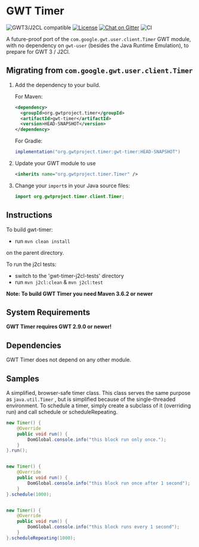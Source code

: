 # GWT Timer

![GWT3/J2CL compatible](https://img.shields.io/badge/GWT3/J2CL-compatible-brightgreen.svg)  [![License](https://img.shields.io/:license-apache-blue.svg)](http://www.apache.org/licenses/LICENSE-2.0.html) [![Chat on Gitter](https://badges.gitter.im/hal/elemento.svg)](https://gitter.im/gwtproject/gwt-modules) ![CI](https://github.com/gwtproject/gwt-timer/workflows/CI/badge.svg)

A future-proof port of the `com.google.gwt.user.client.Timer` GWT module, with no dependency on `gwt-user` (besides the Java Runtime Emulation), to prepare for GWT 3 / J2Cl.

##  Migrating from `com.google.gwt.user.client.Timer`

1. Add the dependency to your build.

   For Maven:

   ```xml
   <dependency>
     <groupId>org.gwtproject.timer</groupId>
     <artifactId>gwt-timer</artifactId>
     <version>HEAD-SNAPSHOT</version>
   </dependency>
   ```

   For Gradle:

   ```gradle
   implementation("org.gwtproject.timer:gwt-timer:HEAD-SNAPSHOT")
   ```

2. Update your GWT module to use

   ```xml
   <inherits name="org.gwtproject.timer.Timer" />
   ```

3. Change your `import`s in your Java source files:

   ```java
   import org.gwtproject.timer.client.Timer;
   ```

## Instructions

To build gwt-timer:

* run `mvn clean install`

on the parent directory.

To run the j2cl tests:

* switch to the 'gwt-timer-j2cl-tests' directory
* run `mvn j2cl:clean` & `mvn j2cl:test`

**Note: To build GWT Timer you need Maven 3.6.2 or newer**

## System Requirements

**GWT Timer requires GWT 2.9.0 or newer!**


## Dependencies

GWT Timer does not depend on any other module.

## Samples
A simplified, browser-safe timer class. This class serves the same purpose as `java.util.Timer` ,  but is simplified because of the single-threaded environment. To schedule a timer, simply create a subclass of it (overriding run) and call schedule or scheduleRepeating.

```java
new Timer() {
    @Override
    public void run() {
        DomGlobal.console.info("this block run only once.");
    }
}.run();


new Timer() {
    @Override
    public void run() {
        DomGlobal.console.info("this block run once after 1 second");
    }
}.schedule(1000);


new Timer() {
    @Override
    public void run() {
        DomGlobal.console.info("this block runs every 1 second");
    }
}.scheduleRepeating(1000);

```

